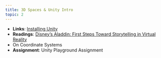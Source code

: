 ```yaml
---
title: 3D Spaces & Unity Intro
topic: 2
---
```

- **Links**: [Installing Unity](https://guidebook.hdyar.com/docs/unity/setup/installing-unity/)
- **Readings**: [Disney’s Aladdin: First Steps Toward Storytelling in Virtual Reality](https://dl.acm.org/doi/pdf/10.1145/237170.237257)
- On Coordinate Systems
- **Assignment**: Unity Playground Assignment
